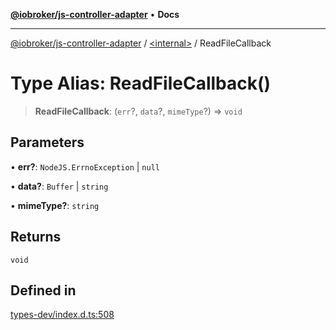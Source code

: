 [**@iobroker/js-controller-adapter**](../../README.md) • **Docs**

***

[@iobroker/js-controller-adapter](../../globals.md) / [\<internal\>](../README.md) / ReadFileCallback

# Type Alias: ReadFileCallback()

> **ReadFileCallback**: (`err`?, `data`?, `mimeType`?) => `void`

## Parameters

• **err?**: `NodeJS.ErrnoException` \| `null`

• **data?**: `Buffer` \| `string`

• **mimeType?**: `string`

## Returns

`void`

## Defined in

[types-dev/index.d.ts:508](https://github.com/ioBroker/ioBroker.js-controller/blob/a32b7b151b5fe0ae96a8a5f086299f18b48e287b/packages/types-dev/index.d.ts#L508)
